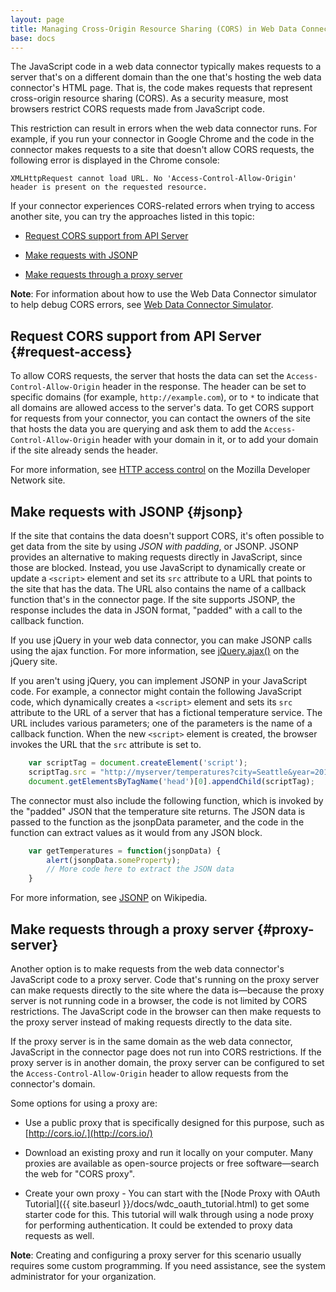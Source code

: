 ```yaml
---
layout: page
title: Managing Cross-Origin Resource Sharing (CORS) in Web Data Connectors
base: docs
---
```


The JavaScript code in a web data connector typically makes requests to
a server that's on a different domain than the one that's hosting the
web data connector's HTML page. That is, the code makes requests that
represent cross-origin resource sharing (CORS). As a security measure,
most browsers restrict CORS requests made from JavaScript code.

This restriction can result in errors when the web data connector runs.
For example, if you run your connector in Google Chrome and the code in
the connector makes requests to a site that doesn't allow CORS requests,
the following error is displayed in the Chrome console:

```
XMLHttpRequest cannot load URL. No 'Access-Control-Allow-Origin' header is present on the requested resource.
```

If your connector experiences CORS-related errors when trying to access
another site, you can try the approaches listed in this topic:

-   [Request CORS support from API Server](#request-access)

-   [Make requests with JSONP](#jsonp)

-   [Make requests through a proxy server](#proxy-server)

**Note**: For information about how to use the Web Data Connector
simulator to help debug CORS errors, see [Web Data Connector
Simulator](wdc_simulator.html).

Request CORS support from API Server {#request-access}
--------------------

To allow CORS requests, the server that hosts the data can set the
`Access-Control-Allow-Origin` header in the response. The header can be
set to specific domains (for example, `http://example.com`), or to `*`
to indicate that all domains are allowed access to the server's data. To
get CORS support for requests from your connector, you can contact the
owners of the site that hosts the data you are querying and ask them to
add the `Access-Control-Allow-Origin` header with your domain in it, or
to add your domain if the site already sends the header.

For more information, see [HTTP access
control](https://developer.mozilla.org/en-US/docs/Web/HTTP/Access_control_CORS)
on the Mozilla Developer Network site.

Make requests with JSONP {#jsonp}
---------

If the site that contains the data doesn't support CORS, it's often
possible to get data from the site by using *JSON with padding*, or
JSONP. JSONP provides an alternative to making requests directly in
JavaScript, since those are blocked. Instead, you use JavaScript to
dynamically create or update a `<script>` element and set its `src`
attribute to a URL that points to the site that has the data. The
URL also contains the name of a callback function that's in the
connector page. If the site supports JSONP, the response includes the
data in JSON format, "padded" with a call to the callback function.

If you use jQuery in your web data connector, you can make JSONP calls
using the <span class="api-command-ref">ajax</span> function. For more
information, see [jQuery.ajax()](http://api.jquery.com/jQuery.ajax/) on
the jQuery site.

If you aren't using jQuery, you can implement JSONP in your JavaScript
code. For example, a connector might contain the following JavaScript
code, which dynamically creates a `<script>` element and sets its `src`
attribute to the URL of a server that has a fictional temperature
service. The URL includes various parameters; one of the parameters is
the name of a callback function. When the new `<script>` element is
created, the browser invokes the URL that the `src` attribute is set to.

```js
    var scriptTag = document.createElement('script');
    scriptTag.src = "http://myserver/temperatures?city=Seattle&year=2014&callback=getTemperatures";
    document.getElementsByTagName('head')[0].appendChild(scriptTag);
```

The connector must also include the following function, which is invoked
by the "padded" JSON that the temperature site returns. The JSON data is
passed to the function as the <span
class="api-placeholder">jsonpData</span> parameter, and the code in the
function can extract values as it would from any JSON block.

```js
    var getTemperatures = function(jsonpData) {
        alert(jsonpData.someProperty);
        // More code here to extract the JSON data
    }
```

For more information, see [JSONP](https://en.wikipedia.org/wiki/JSONP)
on Wikipedia.

Make requests through a proxy server {#proxy-server}
------------------------------------

Another option is to make requests from the web data connector's
JavaScript code to a proxy server. Code that's running on the proxy
server can make requests directly to the site where the data is—because
the proxy server is not running code in a browser, the code is not
limited by CORS restrictions. The JavaScript code in the browser can
then make requests to the proxy server instead of making requests
directly to the data site.

If the proxy server is in the same domain as the web data connector,
JavaScript in the connector page does not run into CORS restrictions. If
the proxy server is in another domain, the proxy server can be
configured to set the `Access-Control-Allow-Origin` header to allow
requests from the connector's domain.

Some options for using a proxy are:

-   Use a public proxy that is specifically designed for this purpose,
    such as [http://cors.io/.](http://cors.io/)

-   Download an existing proxy and run it locally on your computer. Many
    proxies are available as open-source projects or free
    software—search the web for "CORS proxy".

-   Create your own proxy - You can start with the [Node Proxy with OAuth Tutorial]({{ site.baseurl }}/docs/wdc_oauth_tutorial.html)
    to get some starter code for this.  This tutorial will walk through using a node
    proxy for performing authentication.  It could be extended to proxy data requests as well.

**Note**: Creating and configuring a proxy server for this scenario
usually requires some custom programming. If you need assistance, see
the system administrator for your organization.
